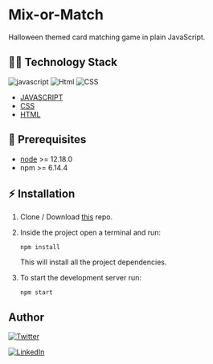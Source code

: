 # Mix-or-Match
Halloween themed card matching game in plain JavaScript.



## :man_technologist: Technology Stack
![javascript](https://img.shields.io/badge/language-Javascript-blue)
![Html](https://img.shields.io/badge/language-Html-yellow)
![CSS](https://img.shields.io/badge/language-css-green)

* [JAVASCRIPT](https://developer.mozilla.org/en-US/docs/Learn/Getting_started_with_the_web/JavaScript_basics)
* [CSS](https://developer.mozilla.org/en-US/docs/Learn/CSS)
* [HTML](https://developer.mozilla.org/en-US/docs/Web/HTML)


## :hatching_chick: Prerequisites
* [node](https://nodejs.org/en/) >= 12.18.0
* npm >= 6.14.4

## :zap: Installation

1. Clone / Download [this](https://github.com/sidrakshe28/mix-or-match) repo.
2. Inside the project open a terminal and run:
    ```
    npm install
    ```
    This will install all the project dependencies.

3. To start the development server run:
    ```
    npm start
    ```

##  Author
[![Twitter](https://img.shields.io/badge/follow-%40SidRakshe28-1DA1F2?style=flat&logo=Twitter)](https://twitter.com/SidRakshe28) 

[![LinkedIn](https://img.shields.io/badge/connect-%40siddhika28-%230077B5?style=flat&logo=LinkedIn)](https://www.linkedin.com/in/siddhika28/)

